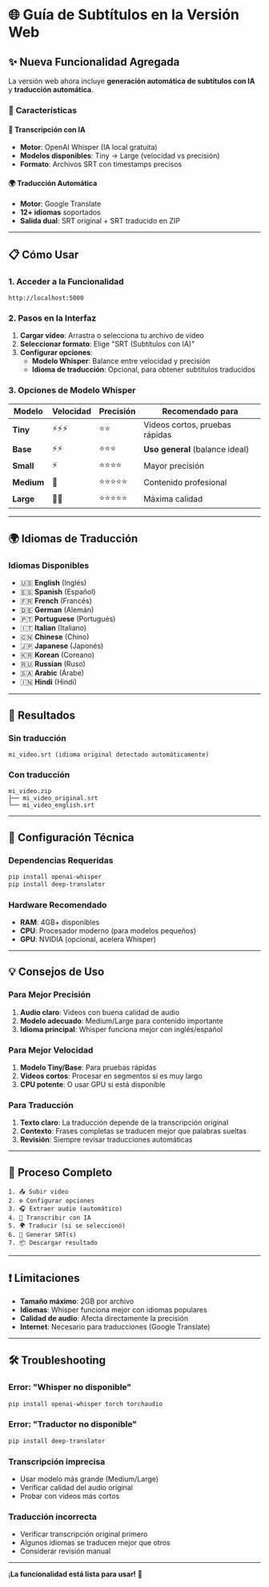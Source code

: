 # 🌐 Guía de Subtítulos en la Versión Web

## ✨ Nueva Funcionalidad Agregada

La versión web ahora incluye **generación automática de subtítulos con IA** y **traducción automática**.

### 🎯 **Características**

#### **📝 Transcripción con IA**

- **Motor**: OpenAI Whisper (IA local gratuita)
- **Modelos disponibles**: Tiny → Large (velocidad vs precisión)
- **Formato**: Archivos SRT con timestamps precisos

#### **🌍 Traducción Automática**

- **Motor**: Google Translate
- **12+ idiomas** soportados
- **Salida dual**: SRT original + SRT traducido en ZIP

---

## 📋 **Cómo Usar**

### 1. **Acceder a la Funcionalidad**

```
http://localhost:5000
```

### 2. **Pasos en la Interfaz**

1. **Cargar video**: Arrastra o selecciona tu archivo de video
2. **Seleccionar formato**: Elige "SRT (Subtítulos con IA)"
3. **Configurar opciones**:
   - **Modelo Whisper**: Balance entre velocidad y precisión
   - **Idioma de traducción**: Opcional, para obtener subtítulos traducidos

### 3. **Opciones de Modelo Whisper**

| Modelo     | Velocidad | Precisión  | Recomendado para                |
| ---------- | --------- | ---------- | ------------------------------- |
| **Tiny**   | ⚡⚡⚡    | ⭐⭐       | Videos cortos, pruebas rápidas  |
| **Base**   | ⚡⚡      | ⭐⭐⭐     | **Uso general** (balance ideal) |
| **Small**  | ⚡        | ⭐⭐⭐⭐   | Mayor precisión                 |
| **Medium** | 🐌        | ⭐⭐⭐⭐⭐ | Contenido profesional           |
| **Large**  | 🐌🐌      | ⭐⭐⭐⭐⭐ | Máxima calidad                  |

---

## 🌍 **Idiomas de Traducción**

### **Idiomas Disponibles**

- 🇺🇸 **English** (Inglés)
- 🇪🇸 **Spanish** (Español)
- 🇫🇷 **French** (Francés)
- 🇩🇪 **German** (Alemán)
- 🇵🇹 **Portuguese** (Portugués)
- 🇮🇹 **Italian** (Italiano)
- 🇨🇳 **Chinese** (Chino)
- 🇯🇵 **Japanese** (Japonés)
- 🇰🇷 **Korean** (Coreano)
- 🇷🇺 **Russian** (Ruso)
- 🇸🇦 **Arabic** (Árabe)
- 🇮🇳 **Hindi** (Hindi)

---

## 📂 **Resultados**

### **Sin traducción**

```
mi_video.srt (idioma original detectado automáticamente)
```

### **Con traducción**

```
mi_video.zip
├── mi_video_original.srt
└── mi_video_english.srt
```

---

## 🔧 **Configuración Técnica**

### **Dependencias Requeridas**

```bash
pip install openai-whisper
pip install deep-translator
```

### **Hardware Recomendado**

- **RAM**: 4GB+ disponibles
- **CPU**: Procesador moderno (para modelos pequeños)
- **GPU**: NVIDIA (opcional, acelera Whisper)

---

## 💡 **Consejos de Uso**

### **Para Mejor Precisión**

1. **Audio claro**: Videos con buena calidad de audio
2. **Modelo adecuado**: Medium/Large para contenido importante
3. **Idioma principal**: Whisper funciona mejor con inglés/español

### **Para Mejor Velocidad**

1. **Modelo Tiny/Base**: Para pruebas rápidas
2. **Videos cortos**: Procesar en segmentos si es muy largo
3. **CPU potente**: O usar GPU si está disponible

### **Para Traducción**

1. **Texto claro**: La traducción depende de la transcripción original
2. **Contexto**: Frases completas se traducen mejor que palabras sueltas
3. **Revisión**: Siempre revisar traducciones automáticas

---

## 🚀 **Proceso Completo**

```
1. 📤 Subir video
2. ⚙️ Configurar opciones
3. 🎧 Extraer audio (automático)
4. 🤖 Transcribir con IA
5. 🌍 Traducir (si se seleccionó)
6. 📝 Generar SRT(s)
7. 📦 Descargar resultado
```

---

## ❗ **Limitaciones**

- **Tamaño máximo**: 2GB por archivo
- **Idiomas**: Whisper funciona mejor con idiomas populares
- **Calidad de audio**: Afecta directamente la precisión
- **Internet**: Necesario para traducciones (Google Translate)

---

## 🛠️ **Troubleshooting**

### **Error: "Whisper no disponible"**

```bash
pip install openai-whisper torch torchaudio
```

### **Error: "Traductor no disponible"**

```bash
pip install deep-translator
```

### **Transcripción imprecisa**

- Usar modelo más grande (Medium/Large)
- Verificar calidad del audio original
- Probar con videos más cortos

### **Traducción incorrecta**

- Verificar transcripción original primero
- Algunos idiomas se traducen mejor que otros
- Considerar revisión manual

---

¡**La funcionalidad está lista para usar!** 🎉
